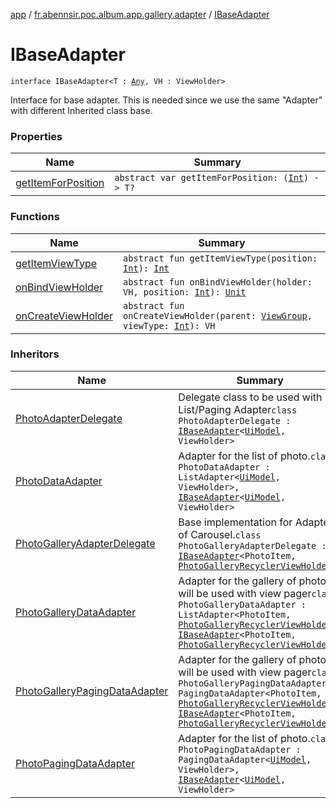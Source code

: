 [app](../../index.md) / [fr.abennsir.poc.album.app.gallery.adapter](../index.md) / [IBaseAdapter](./index.md)

# IBaseAdapter

`interface IBaseAdapter<T : `[`Any`](https://kotlinlang.org/api/latest/jvm/stdlib/kotlin/-any/index.html)`, VH : ViewHolder>`

Interface for base adapter.
This is needed since we use the same "Adapter" with different Inherited class base.

### Properties

| Name | Summary |
|---|---|
| [getItemForPosition](get-item-for-position.md) | `abstract var getItemForPosition: (`[`Int`](https://kotlinlang.org/api/latest/jvm/stdlib/kotlin/-int/index.html)`) -> T?` |

### Functions

| Name | Summary |
|---|---|
| [getItemViewType](get-item-view-type.md) | `abstract fun getItemViewType(position: `[`Int`](https://kotlinlang.org/api/latest/jvm/stdlib/kotlin/-int/index.html)`): `[`Int`](https://kotlinlang.org/api/latest/jvm/stdlib/kotlin/-int/index.html) |
| [onBindViewHolder](on-bind-view-holder.md) | `abstract fun onBindViewHolder(holder: VH, position: `[`Int`](https://kotlinlang.org/api/latest/jvm/stdlib/kotlin/-int/index.html)`): `[`Unit`](https://kotlinlang.org/api/latest/jvm/stdlib/kotlin/-unit/index.html) |
| [onCreateViewHolder](on-create-view-holder.md) | `abstract fun onCreateViewHolder(parent: `[`ViewGroup`](https://developer.android.com/reference/android/view/ViewGroup.html)`, viewType: `[`Int`](https://kotlinlang.org/api/latest/jvm/stdlib/kotlin/-int/index.html)`): VH` |

### Inheritors

| Name | Summary |
|---|---|
| [PhotoAdapterDelegate](../-photo-adapter-delegate/index.md) | Delegate class to be used with List/Paging Adapter`class PhotoAdapterDelegate : `[`IBaseAdapter`](./index.md)`<`[`UiModel`](../../fr.abennsir.poc.album.app.gallery.data/-ui-model/index.md)`, ViewHolder>` |
| [PhotoDataAdapter](../../fr.abennsir.poc.album.app.gallery.simple.adapter/-photo-data-adapter/index.md) | Adapter for the list of photo.`class PhotoDataAdapter : ListAdapter<`[`UiModel`](../../fr.abennsir.poc.album.app.gallery.data/-ui-model/index.md)`, ViewHolder>, `[`IBaseAdapter`](./index.md)`<`[`UiModel`](../../fr.abennsir.poc.album.app.gallery.data/-ui-model/index.md)`, ViewHolder>` |
| [PhotoGalleryAdapterDelegate](../-photo-gallery-adapter-delegate/index.md) | Base implementation for Adapter of Carousel.`class PhotoGalleryAdapterDelegate : `[`IBaseAdapter`](./index.md)`<PhotoItem, `[`PhotoGalleryRecyclerViewHolder`](../../fr.abennsir.poc.album.app.gallery.viewholder/-photo-gallery-recycler-view-holder/index.md)`>` |
| [PhotoGalleryDataAdapter](../../fr.abennsir.poc.album.app.gallery.simple.adapter/-photo-gallery-data-adapter/index.md) | Adapter for the gallery of photo, will be used with view pager`class PhotoGalleryDataAdapter : ListAdapter<PhotoItem, `[`PhotoGalleryRecyclerViewHolder`](../../fr.abennsir.poc.album.app.gallery.viewholder/-photo-gallery-recycler-view-holder/index.md)`>, `[`IBaseAdapter`](./index.md)`<PhotoItem, `[`PhotoGalleryRecyclerViewHolder`](../../fr.abennsir.poc.album.app.gallery.viewholder/-photo-gallery-recycler-view-holder/index.md)`>` |
| [PhotoGalleryPagingDataAdapter](../../fr.abennsir.poc.album.app.gallery.paging.adapter/-photo-gallery-paging-data-adapter/index.md) | Adapter for the gallery of photo, will be used with view pager`class PhotoGalleryPagingDataAdapter : PagingDataAdapter<PhotoItem, `[`PhotoGalleryRecyclerViewHolder`](../../fr.abennsir.poc.album.app.gallery.viewholder/-photo-gallery-recycler-view-holder/index.md)`>, `[`IBaseAdapter`](./index.md)`<PhotoItem, `[`PhotoGalleryRecyclerViewHolder`](../../fr.abennsir.poc.album.app.gallery.viewholder/-photo-gallery-recycler-view-holder/index.md)`>` |
| [PhotoPagingDataAdapter](../../fr.abennsir.poc.album.app.gallery.paging.adapter/-photo-paging-data-adapter/index.md) | Adapter for the list of photo.`class PhotoPagingDataAdapter : PagingDataAdapter<`[`UiModel`](../../fr.abennsir.poc.album.app.gallery.data/-ui-model/index.md)`, ViewHolder>, `[`IBaseAdapter`](./index.md)`<`[`UiModel`](../../fr.abennsir.poc.album.app.gallery.data/-ui-model/index.md)`, ViewHolder>` |
